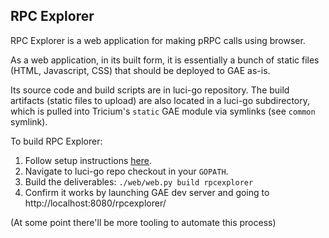 RPC Explorer
------------

RPC Explorer is a web application for making pRPC calls using browser.

As a web application, in its built form, it is essentially a bunch of static
files (HTML, Javascript, CSS) that should be deployed to GAE as-is.

Its source code and build scripts are in luci-go repository. The build artifacts
(static files to upload) are also located in a luci-go subdirectory, which is
pulled into Tricium's `static` GAE module via symlinks (see `common` symlink).

To build RPC Explorer:

1. Follow setup instructions [here](https://github.com/luci/luci-go/blob/master/web/README.md).
2. Navigate to luci-go repo checkout in your `GOPATH`.
3. Build the deliverables: `./web/web.py build rpcexplorer`
4. Confirm it works by launching GAE dev server and going to http://localhost:8080/rpcexplorer/

(At some point there'll be more tooling to automate this process)
